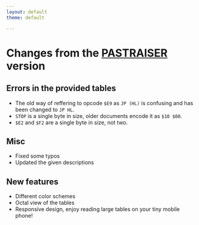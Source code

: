 ```yaml
---
layout: default
theme: default

---
```


Changes from the [PASTRAISER](http://www.pastraiser.com/cpu/gameboy/gameboy_opcodes.html) version
=================================================================================================

Errors in the provided tables
-----------------------------
* The old way of reffering to opcode `$E9` as `JP (HL)` is confusing and has been changed to `JP HL`.
* `STOP` is a single byte in size, older documents encode it as `$10 $00`.
* `$E2` and `$F2` are a single byte in size, not two.

Misc
----
* Fixed some typos
* Updated the given descriptions

New features
------------
* Different color schemes
* Octal view of the tables
* Responsive design, enjoy reading large tables on your tiny mobile phone!

